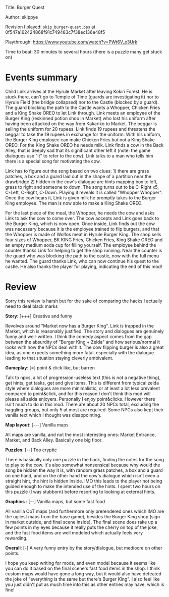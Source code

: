Title: Burger Quest

Author: skippye

Revision I played: `skip_burger-quest.bps` at 0f547a162424868f91c749483c7f38ec136e48f5

Playthrough: https://www.youtube.com/watch?v=PWt6V_x3Urk

Time to beat: 30 minutes to several hours (there is a puzzle many get stuck on)

# Events summary

Child Link arrives at the Hyrule Market after leaving Kokiri Forest. He is stuck there, can't go to Temple of Time (guards are investigating it) nor to Hyrule Field (the bridge collapsed) nor to the Castle (blocked by a guard). The guard blocking the path to the Castle wants a Whopper, Chicken Fries and a King Shake OREO to let Link through. Link meets an employee of the Burger King (reskinned potion shop in Market) who lost his uniform after having been attacked on the way from Kakariko to Market. The beggar is selling the uniform for 20 rupees. Link finds 19 rupees and threatens the beggar to take the 19 rupees in exchange for the uniform. With his uniform, the Burger King employee can make Chicken Fries but not a King Shake OREO. For the King Shake OREO he needs milk. Link finds a cow in the Back Alley, that is deeply sad that its significant other left it (note: the game dialogues use "it" to refer to the cow). Link talks to a man who tells him there is a special song for motivating the cow.

Link has to figure out the song based on two clues: 1) there are grass patches, a box and a guard laid out in the shape of a partition near the drawbridge 2) hidden in the cow's dialogue are hints mapping box to left, grass to right and someone to down. The song turns out to be C-Right x5, C-Left, C-Right, C-Down. Playing it reveals it is called "Whopper Whopper". Once the cow hears it, Link is given milk he promptly takes to the Burger King employee. The man is now able to make a King Shake OREO.

For the last piece of the meal, the Whopper, he needs the cow and asks Link to ask the cow to come over. The cow accepts and Link goes back to the Burger King, which is now open. Once inside, Link finds out the cow was necessary because it is the employee trained to flip burgers, and that the Whopper is made of Wolfos meat in Hyrule Burger King. The shop sells four sizes of Whopper, BK KING Fries, Chicken Fries, King Shake OREO and an empty medium soda cup for filling yourself. The employee behind the counter thanks Link for helping to get the shop running. Near the counter is the guard who was blocking the path to the castle, now with the full menu he wanted. The guard thanks Link, who can now continue his quest to the castle. He also thanks the player for playing, indicating the end of this mod!

# Review

Sorry this review is harsh but for the sake of comparing the hacks I actually need to deal black marks

**Story**: [+++] Creative and funny

Revolves around "Market now has a Burger King". Link is trapped in the Market, which is reasonably justified. The story and dialogues are genuinely funny and well-written. I think the comedy aspect comes from the gap between the absurdity of "Burger King + Zelda" and how serious/normal it looks with how the NPCs deal with it. The cow flipping burger is also a great idea, as one expects something more fatal, especially with the dialogue leading to that situation staying cleverly ambivalent.

**Gameplay**: [=] point & click like, but barren

Talk to npcs, a lot of progression-useless text (this is not a negative thing), get hints, get tasks, get and give items. This is different from typical zelda style where dialogues are more minimalistic, or at least a lot less prevalent compared to point&click, and for this reason I don't think this mod will please all zelda enjoyers. Personally I enjoy point&clicks. However there isn't much to do in this mod. There are about 20 NPCs total, excluding the haggling groups, but only 5 at most are required. Some NPCs also kept their vanilla text which I thought was disappointing.

**Map layout**: [---] Vanilla maps

All maps are vanilla, and not the most interesting ones: Market Entrance, Market, and Back Alley. Basically one big floor.

**Puzzles**: [--] Too cryptic

There is basically only one puzzle in the hack, finding the notes for the song to play to the cow. It's also somewhat nonsensical because why would the song be hidden the way it is, with random grass patches, a box and a guard on one hand, and on the other hand the cow's dialogue which isn't even a straight hint, the hint is hidden inside. IMO this leads to the player not being guided enough to make the intended use of the hints. I spent two hours on this puzzle (I was stubborn) before resorting to looking at external hints.

**Graphics** : [--] Vanilla maps, but some fast food

All vanilla OoT maps (and furthermore only prerendered ones which IMO are the ugliest maps from the base game), besides the Burger King shop (sign in market outside, and final scene inside). The final scene does rake up a few points in my eyes because it really puts the cherry on top of the joke, and the fast food items are well modeled which actually feels very rewarding.

**Overall**: [-] A very funny entry by the story/dialogue, but mediocre on other points.

I hope you keep writing for mods, and even model because it seems like you can do it based on the final scene's fast food items in the shop. I think custom maps would have gone a long way, but it would also have defeated the joke of "everything is the same but there's Burger King". I also feel like you just didn't put as much time into this as other entries may have, which is fine!
